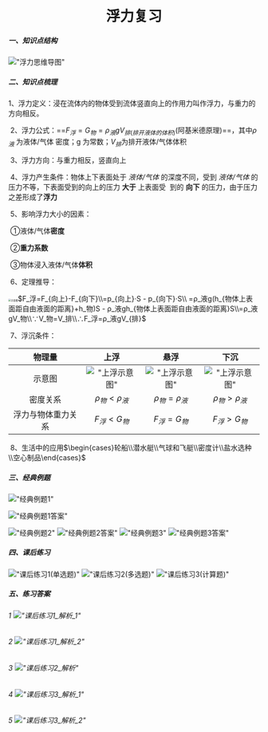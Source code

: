 <center><h1>浮力复习</h1></center>

##### 一、知识点结构

!["浮力思维导图"](https://5472u95p27.zicp.fun/K%3A/exercise7/fuli_mindmap.png)

##### 二、知识点梳理

​        1、浮力定义：浸在流体内的物体受到流体竖直向上的作用力叫作浮力，与重力的方向相反。

​        2、浮力公式：==$F_浮=G_物=ρ_液gV_{排(排开液体的体积)}$(阿基米德原理)==，其中$ρ_液$ 为液体/气体 密度；g 为常数；$V_排$为排开液体/气体体积

​        3、浮力方向：与重力相反，竖直向上

​        4、浮力产生条件：物体上下表面处于 *液体/气体* 的深度不同，受到 *液体/气体* 的压力不等，下表面受到的向上的压力 **大于** 上表面受
​                                         到的 **向下** 的压力，由于压力之差形成了**浮力**

​        5、影响浮力大小的因素：

​                ①液体/气体**密度**

​                ②**重力系数**

​                ③物体浸入液体/气体**体积**

​        6、定理推导：

 <img src="https://5472u95p27.zicp.fun/K%3A/exercise7/shiyitu.png" alt="示意图" style="zoom:33%;" />$F_浮=F_{向上}-F_{向下}\\=p_{向上}·S - p_{向下}·S\\                    =ρ_液g(h_{物体上表面距自由液面的距离}+h_物)S - ρ_液gh_{物体上表面距自由液面的距离}S\\=ρ_液gV_物\\∵V_物=V_排\\∴F_浮=ρ_液gV_{排}$

​        7、浮沉条件：     

|  物理量  |    上浮     | 悬浮 | 下沉 |
| :------: | :---------: | :--: | :--: |
|  示意图  | !["上浮示意图"](https://5472u95p27.zicp.fun/K%3A/exercise7/pxc/1piao.png) | !["上浮示意图"](https://5472u95p27.zicp.fun/K%3A/exercise7/pxc/2xuan.png) | !["上浮示意图"](https://5472u95p27.zicp.fun/K%3A/exercise7/pxc/3chen.png) |
| 密度关系 | $ρ_物<ρ_液$ | $ρ_物=ρ_液$ | $ρ_物>ρ_液$ |
| 浮力与物体重力关系 | $F_浮<G_物$ | $F_浮=G_物$ | $F_浮>G_物$ |


​        8、生活中的应用$\begin{cases}轮船\\潜水艇\\气球和飞艇\\密度计\\盐水选种\\空心制品\end{cases}$

##### 三、经典例题

!["经典例题1"](https://5472u95p27.zicp.fun/K%3A/exercise7/example/example/example1.png)

!["经典例题1答案"](https://5472u95p27.zicp.fun/K%3A/exercise7/example/answer/example1_answer.png)

!["经典例题2"](https://5472u95p27.zicp.fun/K%3A/exercise7/example/example/example2.png)
!["经典例题2答案"](https://5472u95p27.zicp.fun/K%3A/exercise7/example/answer/example2_answer.png)
!["经典例题3"](https://5472u95p27.zicp.fun/K%3A/exercise7/example/example/example3.png)
!["经典例题3答案"](https://5472u95p27.zicp.fun/K%3A/exercise7/example/answer/example3_answer.png)

##### 四、课后练习
!["课后练习1(单选题)"](https://5472u95p27.zicp.fun/K%3A/exercise7/homework/questions/1danxuan.png)
!["课后练习2(多选题)"](https://5472u95p27.zicp.fun/K%3A/exercise7/homework/questions/2duoxuan.png)
!["课后练习3(计算题)"](https://5472u95p27.zicp.fun/K%3A/exercise7/homework/questions/3jisuan.png)









##### 五、练习答案

###### 1 !["课后练习1_解析_1"](https://5472u95p27.zicp.fun/K%3A/exercise7/homework/answers/1_1.png)
###### 2 !["课后练习1_解析_2"](https://5472u95p27.zicp.fun/K%3A/exercise7/homework/answers/1_2.png)
###### 3 !["课后练习2_解析"](https://5472u95p27.zicp.fun/K%3A/exercise7/homework/answers/2.png)
###### 4 !["课后练习3_解析_1"](https://5472u95p27.zicp.fun/K%3A/exercise7/homework/answers/3_1.png)
###### 5 !["课后练习3_解析_2"](https://5472u95p27.zicp.fun/K%3A/exercise7/homework/answers/3_2.png)
